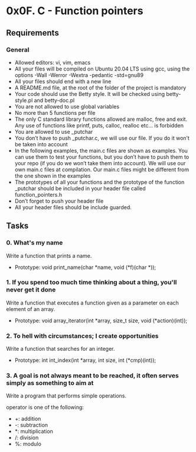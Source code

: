 # 0x0F. C - Function pointers

## Requirements

### General

- Allowed editors: vi, vim, emacs
- All your files will be compiled on Ubuntu 20.04 LTS using gcc, using the options -Wall -Werror    -Wextra -pedantic -std=gnu89
- All your files should end with a new line
- A README.md file, at the root of the folder of the project is mandatory
- Your code should use the Betty style. It will be checked using betty-style.pl and betty-doc.pl
- You are not allowed to use global variables
- No more than 5 functions per file
- The only C standard library functions allowed are malloc, free and exit. Any use of functions     like printf, puts, calloc, realloc etc… is forbidden
- You are allowed to use _putchar
- You don’t have to push _putchar.c, we will use our file. If you do it won’t be taken into account
- In the following examples, the main.c files are shown as examples. You can use them to test your functions, but you don’t have to push them to your repo (if you do we won’t take them into account). We will use our own main.c files at compilation. Our main.c files might be different from the one shown in the examples
- The prototypes of all your functions and the prototype of the function _putchar should be included in your header file called function_pointers.h
- Don’t forget to push your header file
- All your header files should be include guarded.

## Tasks

### 0. What's my name

Write a function that prints a name.

- Prototype: void print_name(char *name, void (*f)(char *));

### 1. If you spend too much time thinking about a thing, you'll never get it done

Write a function that executes a function given as a parameter on each element of an array.

- Prototype: void array_iterator(int *array, size_t size, void (*action)(int));

### 2. To hell with circumstances; I create opportunities

Write a function that searches for an integer.

- Prototype: int int_index(int *array, int size, int (*cmp)(int));

### 3. A goal is not always meant to be reached, it often serves simply as something to aim at

Write a program that performs simple operations.

operator is one of the following:
- +: addition
- -: subtraction
- *: multiplication
- /: division
- %: modulo
